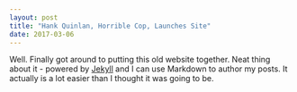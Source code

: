```yaml
---
layout: post
title: "Hank Quinlan, Horrible Cop, Launches Site"
date: 2017-03-06
---
```


Well. Finally got around to putting this old website together. Neat thing about it - powered by [Jekyll](http://jekyllrb.com) and I can use Markdown to author my posts. It actually is a lot easier than I thought it was going to be.
